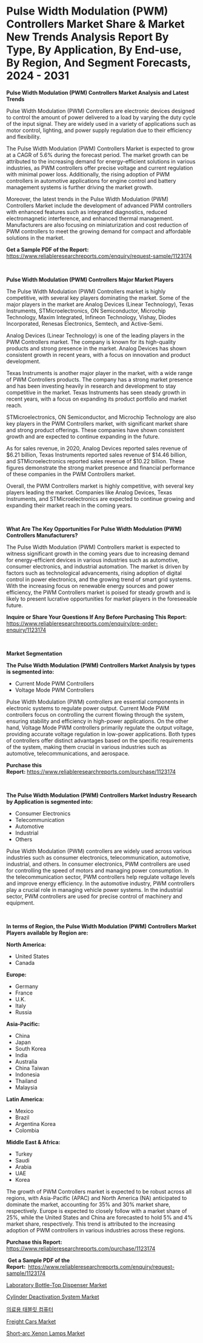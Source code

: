 <p><h1>Pulse Width Modulation (PWM) Controllers Market Share & Market New Trends Analysis Report By Type, By Application, By End-use, By Region, And Segment Forecasts, 2024 - 2031</h1></p><p><strong>Pulse Width Modulation (PWM) Controllers Market Analysis and Latest Trends</strong></p>
<p><p>Pulse Width Modulation (PWM) Controllers are electronic devices designed to control the amount of power delivered to a load by varying the duty cycle of the input signal. They are widely used in a variety of applications such as motor control, lighting, and power supply regulation due to their efficiency and flexibility.</p><p>The Pulse Width Modulation (PWM) Controllers Market is expected to grow at a CAGR of 5.6% during the forecast period. The market growth can be attributed to the increasing demand for energy-efficient solutions in various industries, as PWM controllers offer precise voltage and current regulation with minimal power loss. Additionally, the rising adoption of PWM controllers in automotive applications for engine control and battery management systems is further driving the market growth.</p><p>Moreover, the latest trends in the Pulse Width Modulation (PWM) Controllers Market include the development of advanced PWM controllers with enhanced features such as integrated diagnostics, reduced electromagnetic interference, and enhanced thermal management. Manufacturers are also focusing on miniaturization and cost reduction of PWM controllers to meet the growing demand for compact and affordable solutions in the market.</p></p>
<p><strong>Get a Sample PDF of the Report:&nbsp;</strong> <a href="https://www.reliableresearchreports.com/enquiry/request-sample/1123174">https://www.reliableresearchreports.com/enquiry/request-sample/1123174</a></p>
<p>&nbsp;</p>
<p><strong>Pulse Width Modulation (PWM) Controllers Major Market Players</strong></p>
<p><p>The Pulse Width Modulation (PWM) Controllers market is highly competitive, with several key players dominating the market. Some of the major players in the market are Analog Devices (Linear Technology), Texas Instruments, STMicroelectronics, ON Semiconductor, Microchip Technology, Maxim Integrated, Infineon Technology, Vishay, Diodes Incorporated, Renesas Electronics, Semtech, and Active-Semi. </p><p>Analog Devices (Linear Technology) is one of the leading players in the PWM Controllers market. The company is known for its high-quality products and strong presence in the market. Analog Devices has shown consistent growth in recent years, with a focus on innovation and product development.</p><p>Texas Instruments is another major player in the market, with a wide range of PWM Controllers products. The company has a strong market presence and has been investing heavily in research and development to stay competitive in the market. Texas Instruments has seen steady growth in recent years, with a focus on expanding its product portfolio and market reach.</p><p>STMicroelectronics, ON Semiconductor, and Microchip Technology are also key players in the PWM Controllers market, with significant market share and strong product offerings. These companies have shown consistent growth and are expected to continue expanding in the future.</p><p>As for sales revenue, in 2020, Analog Devices reported sales revenue of $6.21 billion, Texas Instruments reported sales revenue of $14.46 billion, and STMicroelectronics reported sales revenue of $10.22 billion. These figures demonstrate the strong market presence and financial performance of these companies in the PWM Controllers market. </p><p>Overall, the PWM Controllers market is highly competitive, with several key players leading the market. Companies like Analog Devices, Texas Instruments, and STMicroelectronics are expected to continue growing and expanding their market reach in the coming years.</p></p>
<p>&nbsp;</p>
<p><strong>What Are The Key Opportunities For Pulse Width Modulation (PWM) Controllers Manufacturers?</strong></p>
<p><p>The Pulse Width Modulation (PWM) Controllers market is expected to witness significant growth in the coming years due to increasing demand for energy-efficient devices in various industries such as automotive, consumer electronics, and industrial automation. The market is driven by factors such as technological advancements, rising adoption of digital control in power electronics, and the growing trend of smart grid systems. With the increasing focus on renewable energy sources and power efficiency, the PWM Controllers market is poised for steady growth and is likely to present lucrative opportunities for market players in the foreseeable future.</p></p>
<p><strong>Inquire or Share Your Questions If Any Before Purchasing This Report:</strong> <a href="https://www.reliableresearchreports.com/enquiry/pre-order-enquiry/1123174">https://www.reliableresearchreports.com/enquiry/pre-order-enquiry/1123174</a></p>
<p>&nbsp;</p>
<p><strong>Market Segmentation</strong></p>
<p><strong>The Pulse Width Modulation (PWM) Controllers Market Analysis by types is segmented into:</strong></p>
<p><ul><li>Current Mode PWM Controllers</li><li>Voltage Mode PWM Controllers</li></ul></p>
<p><p>Pulse Width Modulation (PWM) controllers are essential components in electronic systems to regulate power output. Current Mode PWM controllers focus on controlling the current flowing through the system, ensuring stability and efficiency in high-power applications. On the other hand, Voltage Mode PWM controllers primarily regulate the output voltage, providing accurate voltage regulation in low-power applications. Both types of controllers offer distinct advantages based on the specific requirements of the system, making them crucial in various industries such as automotive, telecommunications, and aerospace.</p></p>
<p><strong>Purchase this Report:&nbsp;</strong><a href="https://www.reliableresearchreports.com/purchase/1123174">https://www.reliableresearchreports.com/purchase/1123174</a></p>
<p>&nbsp;</p>
<p><strong>The Pulse Width Modulation (PWM) Controllers Market Industry Research by Application is segmented into:</strong></p>
<p><ul><li>Consumer Electronics</li><li>Telecommunication</li><li>Automotive</li><li>Industrial</li><li>Others</li></ul></p>
<p><p>Pulse Width Modulation (PWM) controllers are widely used across various industries such as consumer electronics, telecommunication, automotive, industrial, and others. In consumer electronics, PWM controllers are used for controlling the speed of motors and managing power consumption. In the telecommunication sector, PWM controllers help regulate voltage levels and improve energy efficiency. In the automotive industry, PWM controllers play a crucial role in managing vehicle power systems. In the industrial sector, PWM controllers are used for precise control of machinery and equipment.</p></p>
<p>&nbsp;</p>
<p><strong>In terms of Region, the Pulse Width Modulation (PWM) Controllers Market Players available by Region are:</strong></p>
<p>
    <p> <strong> North America: </strong>
        <ul>
            <li>United States</li>
            <li>Canada</li>
        </ul>
        </p> 
    <p> <strong> Europe: </strong>
        <ul>
            <li>Germany</li>
            <li>France</li>
            <li>U.K.</li>
            <li>Italy</li>
            <li>Russia</li>
        </ul>
        </p> 
    <p> <strong> Asia-Pacific: </strong>
        <ul>
            <li>China</li>
            <li>Japan</li>
            <li>South Korea</li>
            <li>India</li>
            <li>Australia</li>
            <li>China Taiwan</li>
            <li>Indonesia</li>
            <li>Thailand</li>
            <li>Malaysia</li>
        </ul>
        </p> 
    <p> <strong> Latin America: </strong>
        <ul>
            <li>Mexico</li>
            <li>Brazil</li>
            <li>Argentina Korea</li>
            <li>Colombia</li>
        </ul>
        </p> 
    <p> <strong> Middle East & Africa: </strong>
        <ul>
            <li>Turkey</li>
            <li>Saudi</li>
            <li>Arabia</li>
            <li>UAE</li>
            <li>Korea</li>
        </ul>
    </p>
    </p>
<p><p>The growth of PWM Controllers market is expected to be robust across all regions, with Asia-Pacific (APAC) and North America (NA) anticipated to dominate the market, accounting for 35% and 30% market share, respectively. Europe is expected to closely follow with a market share of 25%, while the United States and China are forecasted to hold 5% and 4% market share, respectively. This trend is attributed to the increasing adoption of PWM controllers in various industries across these regions.</p></p>
<p><strong>Purchase this Report: </strong><a href="https://www.reliableresearchreports.com/purchase/1123174">https://www.reliableresearchreports.com/purchase/1123174</a></p>
<p>&nbsp;<strong>Get a Sample PDF of the Report:&nbsp;&nbsp;</strong><a href="https://www.reliableresearchreports.com/enquiry/request-sample/1123174">https://www.reliableresearchreports.com/enquiry/request-sample/1123174</a></p>
<p><strong></strong></p>
<p><p><a href="https://www.linkedin.com/pulse/decoding-laboratory-bottle-top-dispenser-market-deep-dive-latest-qshsc?trackingId=vGW81RTb4toORaYwdQLs8A%3D%3D">Laboratory Bottle-Top Dispenser Market</a></p><p><a href="https://issuu.com/reportprime-2/docs/cylinder-deactivation-system-market-size-2030.pptx">Cylinder Deactivation System Market</a></p><p><a href="https://github.com/khytkeqagplkzqvh/Market-Research-Report-List-1/blob/main/144609813512.md">의료용 태블릿 컴퓨터</a></p><p><a href="https://issuu.com/reportprime-2/docs/freight-cars-market-size-2030.pptx">Freight Cars Market</a></p><p><a href="https://github.com/fiixsa/Market-Research-Report-List-2/blob/main/short-arc-xenon-lamps-market.md">Short-arc Xenon Lamps Market</a></p></p>